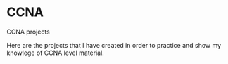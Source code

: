 # CCNA
CCNA projects


Here are the projects that I have created in order to practice and show my knowlege of CCNA level material. 
